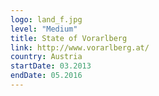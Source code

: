 ```yaml
---
logo: land_f.jpg
level: "Medium"
title: State of Vorarlberg
link: http://www.vorarlberg.at/
country: Austria
startDate: 03.2013
endDate: 05.2016
---
```

